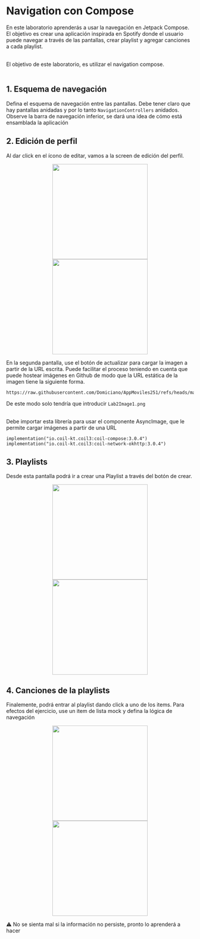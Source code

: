 # Navigation con Compose

En este laboratorio aprenderás a usar la navegación en Jetpack Compose. El objetivo es crear una aplicación inspirada en Spotify donde el usuario puede navegar a través de las pantallas, crear playlist y agregar canciones a cada playlist.<br><br>

El objetivo de este laboratorio, es utilizar el navigation compose.<br><br>

## 1. Esquema de navegación
Defina el esquema de navegación entre las pantallas. Debe tener claro que hay pantallas anidadas y por lo tanto `NavigationControllers` anidados. Observe la barra de navegación inferior, se dará una idea de cómo está ensamblada la aplicación


## 2. Edición de perfil

Al dar click en el ícono de editar, vamos a la screen de edición del perfil.
<p align="center">
  <img src="https://raw.githubusercontent.com/Domiciano/AppMoviles251/refs/heads/main/res/images/Lab2Image1.png" width="256" />
  <img src="https://raw.githubusercontent.com/Domiciano/AppMoviles251/refs/heads/main/res/images/Lab2Image2.png" width="256" /> 
</p>

En la segunda pantalla, use el botón de actualizar para cargar la imagen a partir de la URL escrita. Puede facilitar el proceso teniendo en cuenta que puede hostear imágenes en Github de modo que la URL estática de la imagen tiene la siguiente forma.
```
https://raw.githubusercontent.com/Domiciano/AppMoviles251/refs/heads/main/res/images/Lab2Image1.png
```

De este modo solo tendría que introducir `Lab2Image1.png` <br><br>

Debe importar esta librería para usar el componente AsyncImage, que le permite cargar imágenes a partir de una URL

```
implementation("io.coil-kt.coil3:coil-compose:3.0.4")
implementation("io.coil-kt.coil3:coil-network-okhttp:3.0.4")
```

## 3. Playlists
Desde esta pantalla podrá ir a crear una Playlist a través del botón de crear.

<p align="center">
  <img src="https://raw.githubusercontent.com/Domiciano/AppMoviles251/refs/heads/main/res/images/Lab2Image3.png" width="256" /> 
  <img src="https://raw.githubusercontent.com/Domiciano/AppMoviles251/refs/heads/main/res/images/Lab2Image4.png" width="256" /> 
</p>

## 4. Canciones de la playlists
Finalemente, podrá entrar al playlist dando click a uno de los items. Para efectos del ejercicio, use un item de lista mock y defina la lógica de navegación

<p align="center">
  <img src="https://raw.githubusercontent.com/Domiciano/AppMoviles251/refs/heads/main/res/images/Lab2Image5.png" width="256" /> 
  <img src="https://raw.githubusercontent.com/Domiciano/AppMoviles251/refs/heads/main/res/images/Lab2Image6.png" width="256" /> 
</p>

⚠️ No se sienta mal si la información no persiste, pronto lo aprenderá a hacer
